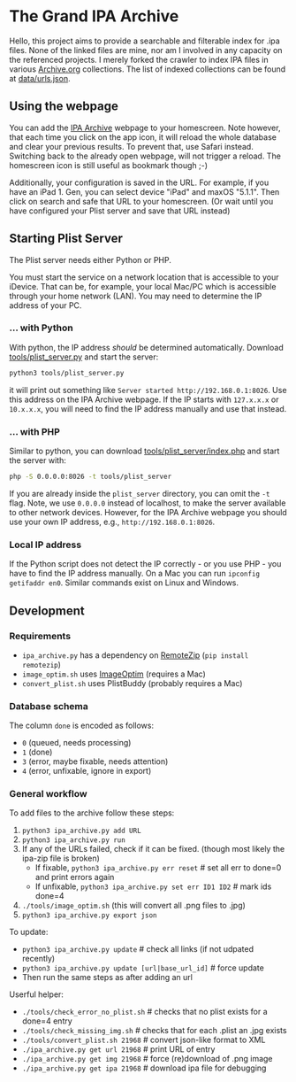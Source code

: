 # The Grand IPA Archive

Hello, this project aims to provide a searchable and filterable index for .ipa files.
None of the linked files are mine, nor am I involved in any capacity on the referenced projects.
I merely forked the crawler to index IPA files in various [Archive.org](https://archive.org) collections.
The list of indexed collections can be found at [data/urls.json](data/urls.json).


## Using the webpage

You can add the [IPA Archive](https://stuffed18.github.io/ipa-archive-updated/) webpage to your homescreen.
Note however, that each time you click on the app icon, it will reload the whole database and clear your previous results.
To prevent that, use Safari instead.
Switching back to the already open webpage, will not trigger a reload.
The homescreen icon is still useful as bookmark though ;-)

Additionally, your configuration is saved in the URL.
For example, if you have an iPad 1. Gen, you can select device "iPad" and maxOS "5.1.1".
Then click on search and safe that URL to your homescreen.
(Or wait until you have configured your Plist server and save that URL instead)


## Starting Plist Server

The Plist server needs either Python or PHP.

You must start the service on a network location that is accessible to your iDevice.
That can be, for example, your local Mac/PC which is accessible through your home network (LAN).
You may need to determine the IP address of your PC.


### ... with Python

With python, the IP address *should* be determined automatically.
Download [tools/plist_server.py](tools/plist_server.py) and start the server:

```sh
python3 tools/plist_server.py
```

it will print out something like `Server started http://192.168.0.1:8026`.
Use this address on the IPA Archive webpage.
If the IP starts with `127.x.x.x` or `10.x.x.x`, you will need to find the IP address manually and use that instead.


### ... with PHP

Similar to python, you can download [tools/plist_server/index.php](tools/plist_server/index.php) and start the server with:

```sh
php -S 0.0.0.0:8026 -t tools/plist_server
```

If you are already inside the `plist_server` directory, you can omit the `-t` flag.
Note, we use `0.0.0.0` instead of localhost, to make the server available to other network devices.
However, for the IPA Archive webpage you should use your own IP address, e.g., `http://192.168.0.1:8026`.


### Local IP address

If the Python script does not detect the IP correctly - or you use PHP - you have to find the IP address manually.
On a Mac you can run `ipconfig getifaddr en0`.
Similar commands exist on Linux and Windows.


## Development

### Requirements

- `ipa_archive.py` has a dependency on [RemoteZip](https://github.com/gtsystem/python-remotezip) (`pip install remotezip`)
- `image_optim.sh` uses [ImageOptim](https://github.com/ImageOptim/ImageOptim) (requires a Mac)
- `convert_plist.sh` uses PlistBuddy (probably requires a Mac)


### Database schema

The column `done` is encoded as follows:
- `0` (queued, needs processing)
- `1` (done)
- `3` (error, maybe fixable, needs attention)
- `4` (error, unfixable, ignore in export)


### General workflow

To add files to the archive follow these steps:

1. `python3 ipa_archive.py add URL`
2. `python3 ipa_archive.py run`
3. If any of the URLs failed, check if it can be fixed. (though most likely the ipa-zip file is broken)
    - If fixable, `python3 ipa_archive.py err reset` # set all err to done=0 and print errors again
    - If unfixable, `python3 ipa_archive.py set err ID1 ID2` # mark ids done=4
4. `./tools/image_optim.sh` (this will convert all .png files to .jpg)
5. `python3 ipa_archive.py export json`


To update:
- `python3 ipa_archive.py update` # check all links (if not udpated recently)
- `python3 ipa_archive.py update [url|base_url_id]`  # force update
- Then run the same steps as after adding an url


Userful helper:
- `./tools/check_error_no_plist.sh` # checks that no plist exists for a done=4 entry
- `./tools/check_missing_img.sh` # checks that for each .plist an .jpg exists
- `./tools/convert_plist.sh 21968` # convert json-like format to XML
- `./ipa_archive.py get url 21968` # print URL of entry
- `./ipa_archive.py get img 21968` # force (re)download of .png image
- `./ipa_archive.py get ipa 21968` # download ipa file for debugging

